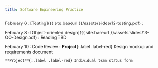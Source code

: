 ```yaml
---
title: Software Engineering Practice
---
```


February 6
: [Testing]({{ site.baseurl }}/assets/slides/12-testing.pdf)
  : 

February 8
: [Object-oriented design]({{ site.baseurl }}/assets/slides/13-OO-Design.pdf)
  : Reading TBD

February 10
: Code Review
  : **Project**{:.label .label-red} Design mockup and requirements document
   
    **Project**{:.label .label-red} Individual team status form
